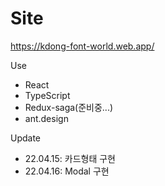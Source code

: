 # Site

https://kdong-font-world.web.app/

Use
- React
- TypeScript
- Redux-saga(준비중...)
- ant.design

Update
- 22.04.15: 카드형태 구현
- 22.04.16: Modal 구현
